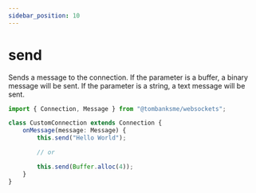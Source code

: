 ```yaml
---
sidebar_position: 10
---
```


# send

Sends a message to the connection. If the parameter is a buffer, a binary message will be sent. If the parameter is a string, a text message will be sent.

```typescript title="/src/CustomConnection.ts"
import { Connection, Message } from "@tombanksme/websockets";

class CustomConnection extends Connection {
    onMessage(message: Message) {
        this.send("Hello World");

        // or

        this.send(Buffer.alloc(4));
    }
}
```
